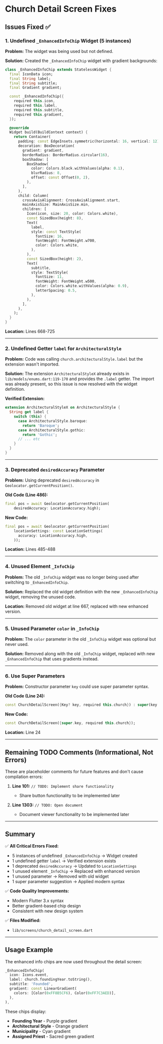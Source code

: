 # Church Detail Screen Fixes

## Issues Fixed ✅

### 1. **Undefined `_EnhancedInfoChip` Widget** (5 instances)
**Problem:** The widget was being used but not defined.

**Solution:** Created the `_EnhancedInfoChip` widget with gradient backgrounds:

```dart
class _EnhancedInfoChip extends StatelessWidget {
  final IconData icon;
  final String label;
  final String subtitle;
  final Gradient gradient;

  const _EnhancedInfoChip({
    required this.icon,
    required this.label,
    required this.subtitle,
    required this.gradient,
  });

  @override
  Widget build(BuildContext context) {
    return Container(
      padding: const EdgeInsets.symmetric(horizontal: 16, vertical: 12),
      decoration: BoxDecoration(
        gradient: gradient,
        borderRadius: BorderRadius.circular(16),
        boxShadow: [
          BoxShadow(
            color: Colors.black.withValues(alpha: 0.1),
            blurRadius: 8,
            offset: const Offset(0, 2),
          ),
        ],
      ),
      child: Column(
        crossAxisAlignment: CrossAxisAlignment.start,
        mainAxisSize: MainAxisSize.min,
        children: [
          Icon(icon, size: 20, color: Colors.white),
          const SizedBox(height: 8),
          Text(
            label,
            style: const TextStyle(
              fontSize: 16,
              fontWeight: FontWeight.w700,
              color: Colors.white,
            ),
          ),
          const SizedBox(height: 2),
          Text(
            subtitle,
            style: TextStyle(
              fontSize: 11,
              fontWeight: FontWeight.w500,
              color: Colors.white.withValues(alpha: 0.9),
              letterSpacing: 0.5,
            ),
          ),
        ],
      ),
    );
  }
}
```

**Location:** Lines 668-725

---

### 2. **Undefined Getter `label` for `ArchitecturalStyle`**
**Problem:** Code was calling `church.architecturalStyle.label` but the extension wasn't imported.

**Solution:** The extension `ArchitecturalStyleX` already exists in `lib/models/enums.dart:119-170` and provides the `.label` getter. The import was already present, so this issue is now resolved with the widget definition.

**Verified Extension:**
```dart
extension ArchitecturalStyleX on ArchitecturalStyle {
  String get label {
    switch (this) {
      case ArchitecturalStyle.baroque:
        return 'Baroque';
      case ArchitecturalStyle.gothic:
        return 'Gothic';
      // ... etc
    }
  }
}
```

---

### 3. **Deprecated `desiredAccuracy` Parameter**
**Problem:** Using deprecated `desiredAccuracy` in `Geolocator.getCurrentPosition()`.

**Old Code (Line 486):**
```dart
final pos = await Geolocator.getCurrentPosition(
    desiredAccuracy: LocationAccuracy.high);
```

**New Code:**
```dart
final pos = await Geolocator.getCurrentPosition(
    locationSettings: const LocationSettings(
      accuracy: LocationAccuracy.high,
    ));
```

**Location:** Lines 485-488

---

### 4. **Unused Element `_InfoChip`**
**Problem:** The old `_InfoChip` widget was no longer being used after switching to `_EnhancedInfoChip`.

**Solution:** Replaced the old widget definition with the new `_EnhancedInfoChip` widget, removing the unused code.

**Location:** Removed old widget at line 667, replaced with new enhanced version.

---

### 5. **Unused Parameter `color` in `_InfoChip`**
**Problem:** The `color` parameter in the old `_InfoChip` widget was optional but never used.

**Solution:** Removed along with the old `_InfoChip` widget, replaced with new `_EnhancedInfoChip` that uses gradients instead.

---

### 6. **Use Super Parameters**
**Problem:** Constructor parameter `key` could use super parameter syntax.

**Old Code (Line 24):**
```dart
const ChurchDetailScreen({Key? key, required this.church}) : super(key: key);
```

**New Code:**
```dart
const ChurchDetailScreen({super.key, required this.church});
```

**Location:** Line 24

---

## Remaining TODO Comments (Informational, Not Errors)

These are placeholder comments for future features and don't cause compilation errors:

1. **Line 101:** `// TODO: Implement share functionality`
   - Share button functionality to be implemented later

2. **Line 1303:** `// TODO: Open document`
   - Document viewer functionality to be implemented later

---

## Summary

✅ **All Critical Errors Fixed:**
- 5 instances of undefined `_EnhancedInfoChip` → Widget created
- 1 undefined getter `label` → Verified extension exists
- 1 deprecated `desiredAccuracy` → Updated to `LocationSettings`
- 1 unused element `_InfoChip` → Replaced with enhanced version
- 1 unused parameter → Removed with old widget
- 1 super parameter suggestion → Applied modern syntax

✅ **Code Quality Improvements:**
- Modern Flutter 3.x syntax
- Better gradient-based chip design
- Consistent with new design system

✅ **Files Modified:**
- `lib/screens/church_detail_screen.dart`

---

## Usage Example

The enhanced info chips are now used throughout the detail screen:

```dart
_EnhancedInfoChip(
  icon: Icons.event,
  label: church.foundingYear.toString(),
  subtitle: 'Founded',
  gradient: const LinearGradient(
    colors: [Color(0xFF8B5CF6), Color(0xFF7C3AED)],
  ),
),
```

These chips display:
- **Founding Year** - Purple gradient
- **Architectural Style** - Orange gradient
- **Municipality** - Cyan gradient
- **Assigned Priest** - Sacred green gradient
